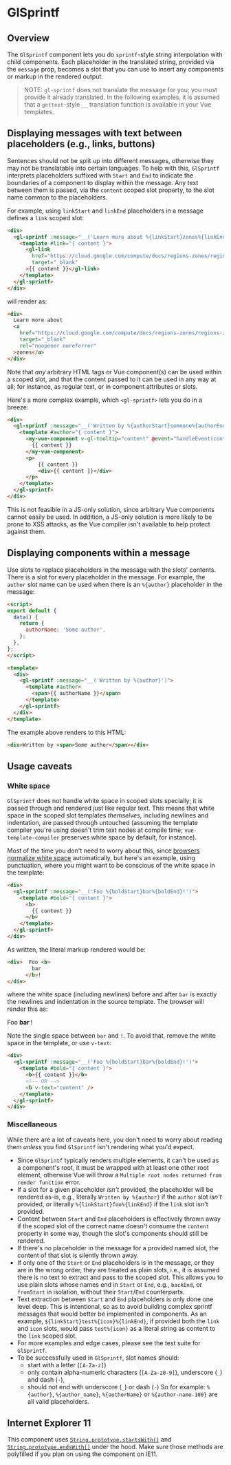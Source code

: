 # GlSprintf

<!-- STORY -->

## Overview

The `GlSprintf` component lets you do `sprintf`-style string interpolation with
child components. Each placeholder in the translated string, provided via the
`message` prop, becomes a slot that you can use to insert any components or
markup in the rendered output.

> NOTE: `gl-sprintf` does not translate the message for you; you must provide
> it already translated. In the following examples, it is assumed that
> a `gettext`-style `__` translation function is available in your Vue
> templates.

## Displaying messages with text between placeholders (e.g., links, buttons)

Sentences should not be split up into different messages, otherwise they may
not be translatable into certain languages. To help with this, `GlSprintf`
interprets placeholders suffixed with `Start` and `End` to indicate the
boundaries of a component to display within the message. Any text between
them is passed, via the `content` scoped slot property, to the slot name common
to the placeholders.

For example, using `linkStart` and `linkEnd` placeholders in a message defines
a `link` scoped slot:

```html
<div>
  <gl-sprintf :message="__('Learn more about %{linkStart}zones%{linkEnd}')">
    <template #link="{ content }">
      <gl-link
        href="https://cloud.google.com/compute/docs/regions-zones/regions-zones"
        target="_blank"
      >{{ content }}</gl-link>
    </template>
  </gl-sprintf>
</div>
```

will render as:

```html
<div>
  Learn more about
  <a
    href="https://cloud.google.com/compute/docs/regions-zones/regions-zones"
    target="_blank"
    rel="noopener noreferrer"
  >zones</a>
</div>
```

Note that _any_ arbitrary HTML tags or Vue component(s) can be used within
a scoped slot, and that the content passed to it can be used in any way at all;
for instance, as regular text, or in component attributes or slots.

Here's a more complex example, which `<gl-sprintf>` lets you do in a breeze:

```html
<div>
  <gl-sprintf :message="__('Written by %{authorStart}someone%{authorEnd}')">
    <template #author="{ content }">
      <my-vue-component v-gl-tooltip="content" @event="handleEvent(content)">
        {{ content }}
      </my-vue-component>
      <p>
          {{ content }}
          <div>{{ content }}</div>
      </p>
    </template>
  </gl-sprintf>
</div>
```

This is not feasible in a JS-only solution, since arbitrary Vue components
cannot easily be used. In addition, a JS-only solution is more likely to be
prone to XSS attacks, as the Vue compiler isn't available to help protect
against them.

## Displaying components within a message

Use slots to replace placeholders in the message with the slots' contents.
There is a slot for every placeholder in the message. For example, the `author`
slot name can be used when there is an `%{author}` placeholder in the message:

```html
<script>
export default {
  data() {
    return {
      authorName: 'Some author',
    };
  },
};
</script>

<template>
  <div>
    <gl-sprintf :message="__('Written by %{author}')">
      <template #author>
        <span>{{ authorName }}</span>
      </template>
    </gl-sprintf>
  </div>
</template>
```

The example above renders to this HTML:

```html
<div>Written by <span>Some author</span></div>
```

## Usage caveats

### White space

`GlSprintf` does not handle white space in scoped slots specially; it is passed
through and rendered just like regular text. This means that white space in the
scoped slot templates *themselves*, including newlines and indentation, are
passed through untouched (assuming the template compiler you're using doesn't
trim text nodes at compile time; `vue-template-compiler` preserves white space
by default, for instance).

Most of the time you don't need to worry about this, since
[browsers normalize white space][1] automatically, but here's an example, using
punctuation, where you might want to be conscious of the white space in the
template:

```html
<div>
  <gl-sprintf :message="__('Foo %{boldStart}bar%{boldEnd}!')">
    <template #bold="{ content }">
      <b>
        {{ content }}
      </b>
    </template>
  </gl-sprintf>
</div>
```

As written, the literal markup rendered would be:

```html
<div>  Foo <b>
        bar
      </b>!
</div>
```

where the white space (including newlines) before and after `bar` is exactly
the newlines and indentation in the source template. The browser will render
this as:

<div>  Foo <b>
        bar
      </b>!
</div>

Note the single space between `bar` and `!`. To avoid that, remove the
white space in the template, or use `v-text`:

```html
<div>
  <gl-sprintf :message="__('Foo %{boldStart}bar%{boldEnd}!')">
    <template #bold="{ content }">
      <b>{{ content }}</b>
      <!-- OR -->
      <b v-text="content" />
    </template>
  </gl-sprintf>
</div>
```

### Miscellaneous

While there are a lot of caveats here, you don't need to worry about reading
them _unless_ you find `GlSprintf` isn't rendering what you'd expect.

- Since `GlSprintf` typically renders multiple elements, it can't be used as
  a component's root, it must be wrapped with at least one other root element,
  otherwise Vue will throw a `Multiple root nodes returned from render
  function` error.
- If a slot for a given placeholder _isn't_ provided, the placeholder
  will be rendered as-is, e.g., literally `Written by %{author}` if the
  `author` slot _isn't_ provided, or literally `%{linkStart}foo%{linkEnd}` if
  the `link` slot isn't provided.
- Content between `Start` and `End` placeholders is effectively thrown away if
  the scoped slot of the correct name doesn't consume the `content` property in
  some way, though the slot's components should still be rendered.
- If there's no placeholder in the message for a provided named slot, the
  content of that slot is silently thrown away.
- If only one of the `Start` or `End` placeholders is in the message, or they
  are in the wrong order, they are treated as plain slots, i.e., it is assumed
  there is no text to extract and pass to the scoped slot. This allows you to
  use plain slots whose names end in `Start` or `End`, e.g., `backEnd`, or
  `fromStart` in isolation, without their `Start`/`End` counterparts.
- Text extraction between `Start` and `End` placeholders is only done one level
  deep. This is intentional, so as to avoid building complex sprintf messages
  that would better be implemented in components. As an example,
  `${linkStart}test%{icon}%{linkEnd}`, if provided both the `link` and `icon`
  slots, would pass `test%{icon}` as a literal string as content to the `link`
  scoped slot.
- For more examples and edge cases, please see the test suite for `GlSprintf`.
- To be successfully used in `GlSprintf`, slot names should:
  * start with a letter (`[A-Za-z]`)
  * only contain alpha-numeric characters (`[A-Za-z0-9]`), underscore (`_`) and
    dash (`-`),
  * should not end with underscore (`_`) or dash (`-`) So for example:
    `%{author}`, `%{author_name}`, `%{authorName}` or `%{author-name-100}` are
    all valid placeholders.

## Internet Explorer 11

This component uses [`String.prototype.startsWith()`](https://developer.mozilla.org/en-US/docs/Web/JavaScript/Reference/Global_Objects/String/startsWith) and [`String.prototype.endsWith()`](https://developer.mozilla.org/en-US/docs/Web/JavaScript/Reference/Global_Objects/String/endsWith) under the hood. Make sure those methods are polyfilled if you plan on using the component on IE11.

[1]: https://www.w3.org/TR/css-text-3/#white-space-phase-1
